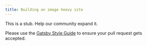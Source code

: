 ```yaml
---
title: Building an image heavy site
---
```


This is a stub. Help our community expand it.

Please use the [Gatsby Style Guide](/docs/docs/gatsby-style-guide.md) to ensure your
pull request gets accepted.
